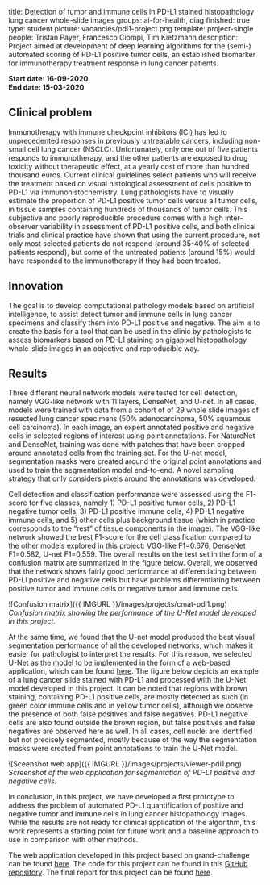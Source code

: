 title: Detection of tumor and immune cells in PD-L1 stained histopathology lung cancer whole-slide images
groups: ai-for-health, diag
finished: true
type: student
picture: vacancies/pdl1-project.png
template: project-single
people: Tristan Payer, Francesco Ciompi, Tim Kietzmann
description: Project aimed at development of deep learning algorithms for the (semi-) automated scoring of PD-L1 positive tumor cells, an established biomarker for immunotherapy treatment response in lung cancer patients.

**Start date: 16-09-2020** <br>
**End date: 15-03-2020**

## Clinical problem
Immunotherapy with immune checkpoint inhibitors (ICI) has led to unprecedented responses in previously untreatable cancers, including non-small cell lung cancer (NSCLC). Unfortunately, only one out of five patients responds to immunotherapy, and the other patients are exposed to drug toxicity without therapeutic effect, at a yearly cost of more than hundred thousand euros.
Current clinical guidelines select patients who will receive the treatment based on visual histological assessment of cells positive to PD-L1 via immunohistochemistry. Lung pathologists have to visually estimate the proportion of PD-L1 positive tumor cells versus all tumor cells, in tissue samples containing hundreds of thousands of tumor cells. 
This subjective and poorly reproducible procedure comes with a high inter-observer variability in assessment of PD-L1 positive cells, and both clinical trials and clinical practice have shown that using the current procedure, not only most selected patients do not respond (around 35-40% of selected patients respond), but some of the untreated patients (around 15%) would have responded to the immunotherapy if they had been treated. 

## Innovation
The goal is to develop computational pathology models based on artificial intelligence, to assist detect tumor and immune cells in lung cancer specimens and classify them into PD-L1 positive and negative.  The aim is to create the basis for a tool that can be used in the clinic by pathologists to assess biomarkers based on PD-L1 staining on gigapixel histopathology whole-slide images in an objective and reproducible way.

## Results
Three different neural network models were tested for cell detection, namely VGG-like network with 11 layers, DenseNet, and U-net. In all cases, models were trained with data from a cohort of of 29 whole slide images of resected lung cancer specimens (50% adenocarcinoma, 50% squamous cell carcinoma). In each image, an expert annotated positive and negative cells in selected regions of interest using point annotations. For NatureNet and DenseNet, training was done with patches that have been cropped around annotated cells from the training set. For the U-net model, segmentation masks were created around the original point annotations and used to train the segmentation model end-to-end. A novel sampling strategy that only considers pixels around the annotations was developed.

Cell detection and classification performance were assessed using the F1-score for five classes, namely 1) PD-L1 positive tumor cells, 2) PD-L1 negative tumor cells, 3) PD-L1 positive immune cells, 4) PD-L1 negative immune cells, and 5) other cells plus background tissue (which in practice corresponds to the “rest” of tissue components in the image).
The VGG-like network showed the best F1-score for the cell classification compared to the other models explored in this project: VGG-like F1=0.676, DenseNet F1=0.582, U-net F1=0.559. The overall results on the test set in the form of a confusion matrix are summarized in the figure below. Overall, we observed that the network shows fairly good performance at differentiating between PD-Ll positive and negative cells but have problems differentiating between positive tumor and immune cells or negative tumor and immune cells.

![Confusion matrix]({{ IMGURL }}/images/projects/cmat-pdl1.png)<br>
*Confusion matrix showing the performance of the U-Net model developed in this project.*

At the same time, we found that the U-net model produced the best visual segmentation performance of all the developed networks, which makes it easier for pathologist to interpret the results. For this reason, we selected U-Net as the model to be implemented in the form of a web-based application, which can be found [here](https://grand-challenge.org/algorithms/pd-l1-scoring/). The figure below depicts an example of a lung cancer slide stained with PD-L1 and processed with the U-Net model developed in this project. It can be noted that regions with brown staining, containing PD-L1 positive cells, are mostly detected as such (in green color immune cells and in yellow tumor cells), although we observe the presence of both false positives and false negatives. PD-L1 negative cells are also found outside the brown region, but false positives and false negatives are observed here as well. In all cases, cell nuclei are identified but not precisely segmented, mostly because of the way the segmentation masks were created from point annotations to train the U-Net model.  

![Sceenshot web app]({{ IMGURL }}/images/projects/viewer-pdl1.png)<br>
*Screenshot of the web application for segmentation of PD-L1 positive and negative cells.*

In conclusion, in this project, we have developed a first prototype to address the problem of automated PD-L1 quantification of positive and negative tumor and immune cells in lung cancer histopathology images. While the results are not ready for clinical application of the algorithm, this work represents a starting point for future work and a baseline approach to use in comparison with other methods. 

The web application developed in this project based on grand-challenge can be found [here](https://grand-challenge.org/algorithms/pd-l1-scoring/). 
The code for this project can be found in this [GitHub repository](https://github.com/DIAGNijmegen/pathology-lung-pdl1).
The final report for this project can be found [here](https://www.computationalpathologygroup.eu/publications/paye20/).

